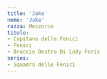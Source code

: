 ```yaml
---
title: 'Jake'
nome: 'Jake'
razza: Mezzorco
titolo:
- Capitano delle Fenici
- Fenici
- Braccio Destro Di Lady Feris
series:
- Squadra delle Fenici
---
```

